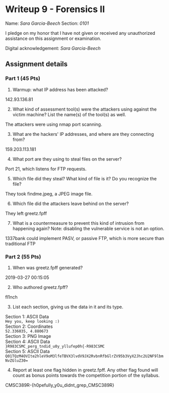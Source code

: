 # Writeup 9 - Forensics II

Name: *Sara Garcia-Beech*
Section: *0101*

I pledge on my honor that I have not given or received any unauthorized assistance on this assignment or examination.

Digital acknowledgement: *Sara Garcia-Beech*


## Assignment details

### Part 1 (45 Pts)

1. Warmup: what IP address has been attacked?

142.93.136.81

2. What kind of assessment tool(s) were the attackers using against the victim machine? List the name(s) of the tool(s) as well.

The attackers were using nmap port scanning.

3. What are the hackers' IP addresses, and where are they connecting from?

159.203.113.181

4. What port are they using to steal files on the server?

Port 21, which listens for FTP requests.

5. Which file did they steal? What kind of file is it? Do you recognize the file?

They took findme.jpeg, a JPEG image file.

6. Which file did the attackers leave behind on the server?

They left greetz.fpff

7. What is a countermeasure to prevent this kind of intrusion from happening again? Note: disabling the vulnerable service is not an option.

1337bank could implement PASV, or passive FTP, which is more secure than traditional FTP

### Part 2 (55 Pts)

1. When was greetz.fpff generated?

2019-03-27 00:15:05

2. Who authored greetz.fpff?

fl1nch

3. List each section, giving us the data in it and its type.

Section 1: ASCII Data  
`Hey you, keep looking :)`    
Section 2: Coordinates  
`52.336035, 4.880673`  
Section 3: PNG Image  
Section 4: ASCII Data  
`}R983CSMC_perg_tndid_u0y_yllufep0h{-R983CSMC`  
Section 5: ASCII Data  
`Q01TQzM4OVIte2hleV9oM3lfeTBVX3lvdV9JX2RvbnRfbGlrZV95b3VyX2Jhc2U2NF9lbmNvZGluZ30=  `

4. Report at least one flag hidden in greetz.fpff. Any other flag found will count as bonus points towards the competition portion of the syllabus.

CMSC389R-{h0pefully_y0u_didnt_grep_CMSC389R}
